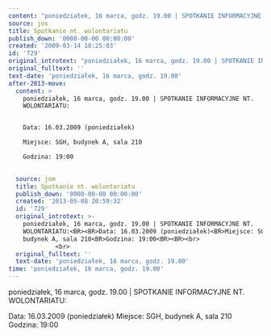 ```yaml
---
content: "poniedziałek, 16 marca, godz. 19.00 | SPOTKANIE INFORMACYJNE NT. WOLONTARIATU:\n\nData: 16.03.2009 (poniedziałek)\nMiejsce: SGH, budynek A, sala 210\nGodzina: 19:00\n\n         \n\n\n<!--CONTENT FROM OLD SERVER (jos before 2013): poniedziałek, 16 marca, godz. 19.00 | SPOTKANIE INFORMACYJNE NT. WOLONTARIATU:\n\nData: 16.03.2009 (poniedziałek)\nMiejsce: SGH, budynek A, sala 210\nGodzina: 19:00\n\r\n         \n\r\n         \n-->"
source: jos
title: Spotkanie nt. wolontariatu
publish_down: '0000-00-00 00:00:00'
created: '2009-03-14 18:25:03'
id: '729'
original_introtext: "poniedziałek, 16 marca, godz. 19.00 | SPOTKANIE INFORMACYJNE NT. WOLONTARIATU:<BR><BR>Data: 16.03.2009 (poniedziałek)<BR>Miejsce: SGH, budynek A, sala 210<BR>Godzina: 19:00<BR><BR><br>\r\n         <br>\r\n         "
original_fulltext: ''
text-date: 'poniedziałek, 16 marca, godz. 19.00'
after-2013-move:
  content: >
    poniedziałek, 16 marca, godz. 19.00 | SPOTKANIE INFORMACYJNE NT.
    WOLONTARIATU:


    Data: 16.03.2009 (poniedziałek)

    Miejsce: SGH, budynek A, sala 210

    Godzina: 19:00

             
  source: jom
  title: Spotkanie nt. wolontariatu
  publish_down: '0000-00-00 00:00:00'
  created: '2013-05-08 20:59:32'
  id: '729'
  original_introtext: >-
    poniedziałek, 16 marca, godz. 19.00 | SPOTKANIE INFORMACYJNE NT.
    WOLONTARIATU:<BR><BR>Data: 16.03.2009 (poniedziałek)<BR>Miejsce: SGH,
    budynek A, sala 210<BR>Godzina: 19:00<BR><BR><br>
             <br>
  original_fulltext: ''
  text-date: 'poniedziałek, 16 marca, godz. 19.00'
time: 'poniedziałek, 16 marca, godz. 19.00'
---
```

poniedziałek, 16 marca, godz. 19.00 | SPOTKANIE INFORMACYJNE NT. WOLONTARIATU:

Data: 16.03.2009 (poniedziałek)
Miejsce: SGH, budynek A, sala 210
Godzina: 19:00

         


<!--CONTENT FROM OLD SERVER (jos before 2013): poniedziałek, 16 marca, godz. 19.00 | SPOTKANIE INFORMACYJNE NT. WOLONTARIATU:

Data: 16.03.2009 (poniedziałek)
Miejsce: SGH, budynek A, sala 210
Godzina: 19:00

         

         
-->

<!--{{json:{"created_date":"2009-03-14 18:25:03","publish_down":"0000-00-00 00:00:00","id":"729"}}}-->